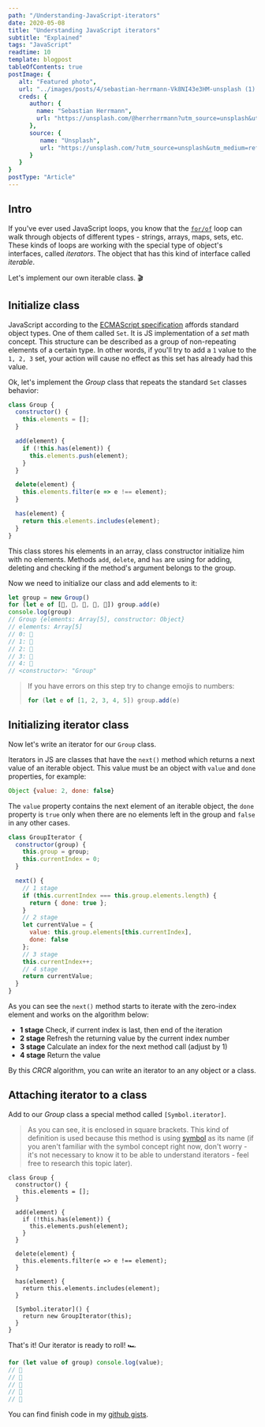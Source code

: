 ```yaml
---
path: "/Understanding-JavaScript-iterators"
date: 2020-05-08
title: "Understanding JavaScript iterators"
subtitle: "Explained"
tags: "JavaScript"
readtime: 10
template: blogpost
tableOfContents: true
postImage: {
   alt: "Featured photo",
   url: "../images/posts/4/sebastian-herrmann-Vk8NI43e3HM-unsplash (1).png",
   creds: {
      author: {
        name: "Sebastian Herrmann",
        url: "https://unsplash.com/@herrherrmann?utm_source=unsplash&utm_medium=referral&utm_content=creditCopyText"
      },
      source: {
         name: "Unsplash",
         url: "https://unsplash.com/?utm_source=unsplash&utm_medium=referral&utm_content=creditCopyText"
      }
   } 
}
postType: "Article"
---
```


## Intro

If you've ever used JavaScript loops, you know that the [`for/of`](https://developer.mozilla.org/en-US/docs/Web/JavaScript/Reference/Statements/for...of) loop can walk through objects of different types - strings, arrays, maps, sets, etc. These kinds of loops are working with the special type of object's interfaces, called *iterators*. The object that has this kind of interface called *iterable*.

Let's implement our own iterable class. 🎬

## Initialize class

JavaScript according to the [ECMAScript specification](https://en.wikipedia.org/wiki/ECMAScript) affords standard object types. One of them called `Set`. It is JS implementation of a *set* math concept. This structure can be described as a group of non-repeating elements of a certain type. In other words, if you'll try to add a `1` value to the `1, 2, 3` set, your action will cause no effect as this set has already had this value.

Ok, let's implement the *Group* class that repeats the standard `Set` classes behavior:

```js
class Group {
  constructor() {
    this.elements = [];
  }

  add(element) {
    if (!this.has(element)) {
      this.elements.push(element);
    }
  }

  delete(element) {
    this.elements.filter(e => e !== element);
  }

  has(element) {
    return this.elements.includes(element);
  }
}
```

This class stores his elements in an array, class constructor initialize him with no elements. Methods `add`, `delete`, and `has` are using for adding, deleting and checking if the method's argument belongs to the group. 

Now we need to initialize our class and add elements to it:

```js
let group = new Group()
for (let e of [🍕, 🍔, 🥙, 🌭, 🌮]) group.add(e)
console.log(group)
// Group {elements: Array[5], constructor: Object}
// elements: Array[5]
// 0: 🍕
// 1: 🍔
// 2: 🥙
// 3: 🌭
// 4: 🌮
// <constructor>: "Group"
```

> If you have errors on this step try to change emojis to numbers: 
>
> ```js
> for (let e of [1, 2, 3, 4, 5]) group.add(e)
> ```

## Initializing iterator class

Now let's write an iterator for our `Group` class.

Iterators in JS are classes that have the `next()` method which returns a next value of an iterable object. This value must be an object with `value` and `done` properties, for example:

```js
Object {value: 2, done: false}
```

The `value` property contains the next element of an iterable object, the `done` property is `true` only when there are no elements left in the group and `false` in any other cases.

```js
class GroupIterator {
  constructor(group) {
    this.group = group;
    this.currentIndex = 0;
  }

  next() {
    // 1 stage
    if (this.currentIndex === this.group.elements.length) {
      return { done: true };
    }
	// 2 stage
    let currentValue = {
      value: this.group.elements[this.currentIndex],
      done: false
    };
    // 3 stage
    this.currentIndex++;
    // 4 stage
    return currentValue;
  }
}
```

As you can see the `next()` method starts to iterate with the zero-index element and works on the algorithm below:

- **1 stage** Check, if current index is last, then end of the iteration
- **2 stage** Refresh the returning value by the current index number
- **3 stage** Calculate an index for the next method call (adjust by 1)
- **4 stage** Return the value

By this *CRCR* algorithm, you can write an iterator to an any object or a class.

## Attaching iterator to a class

Add to our *Group* class a special method called `[Symbol.iterator]`. 

> As you can see, it is enclosed in square brackets. This kind of definition is used because this method is using [symbol](https://medium.com/beginners-guide-to-mobile-web-development/javascript-introduction-to-symbols-3b0db80b4c51) as its name (if you aren't familiar with the symbol concept right now, don't worry - it's not necessary to know it to be able to understand iterators - feel free to research this topic later).

```js{20-22}
class Group {
  constructor() {
    this.elements = [];
  }

  add(element) {
    if (!this.has(element)) {
      this.elements.push(element);
    }
  }

  delete(element) {
    this.elements.filter(e => e !== element);
  }

  has(element) {
    return this.elements.includes(element);
  }

  [Symbol.iterator]() {
    return new GroupIterator(this);
  }
}
```

That's it! Our iterator is ready to roll! 🏎️

```js
for (let value of group) console.log(value);
// 🍕
// 🍔
// 🥙
// 🌭
// 🌮
```

You can find finish code in my [github gists](https://gist.github.com/semaphore8/8bea92d9ac29384555990c569005670b).
